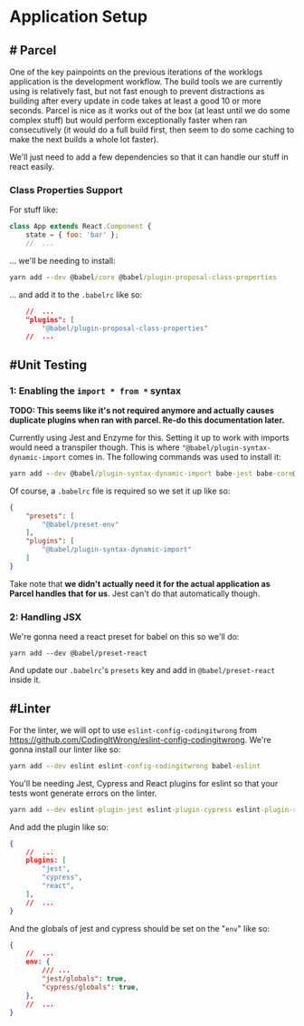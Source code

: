 # Application Setup

## # Parcel

One of the key painpoints on the previous iterations of the worklogs application is the development workflow. The build tools we are currently using is relatively fast, but not fast enough to prevent distractions as building after every update in code takes at least a good 10 or more seconds. Parcel is nice as it works out of the box (at least until we do some complex stuff) but would perform exceptionally faster when ran consecutively (it would do a full build first, then seem to do some caching to make the next builds a whole lot faster).

We'll just need to add a few dependencies so that it can handle our stuff in react easily.

### Class Properties Support

For stuff like:

```jsx
class App extends React.Component {
    state = { foo: 'bar' };
    //  ...
```

... we'll be needing to install:

```cmd
yarn add --dev @babel/core @babel/plugin-proposal-class-properties
```

... and add it to the `.babelrc` like so:

```json
    //  ...
    "plugins": [
        "@babel/plugin-proposal-class-properties"
    //  ...
```

## #Unit Testing

### 1: Enabling the `import * from *` syntax

**TODO: This seems like it's not required anymore and actually causes duplicate plugins when ran with parcel. Re-do this documentation later.**

Currently using Jest and Enzyme for this. Setting it up to work with imports would need a transpiler though. This is where `"@babel/plugin-syntax-dynamic-import` comes in. The following commands was used to install it:

```cmd
yarn add --dev @babel/plugin-syntax-dynamic-import babe-jest babe-core@^7.0.0-0
```

Of course, a `.babelrc` file is required so we set it up like so:

```json
{
    "presets": [
        "@babel/preset-env"
    ],
    "plugins": [
        "@babel/plugin-syntax-dynamic-import"
    ]
}
```

Take note that **we didn't actually need it for the actual application as Parcel handles that for us**. Jest can't do that automatically though.

### 2: Handling JSX

We're gonna need a react preset for babel on this so we'll do:

```
yarn add --dev @babel/preset-react
```

And update our `.babelrc`'s `presets` key and add in `@babel/preset-react` inside it.

## #Linter

For the linter, we will opt to use `eslint-config-codingitwrong` from https://github.com/CodingItWrong/eslint-config-codingitwrong. We're gonna install our linter like so:

```cmd
yarn add --dev eslint eslint-config-codingitwrong babel-eslint
```

You'll be needing Jest, Cypress and React plugins for eslint so that your tests wont generate errors on the linter.

```cmd
yarn add --dev eslint-plugin-jest eslint-plugin-cypress eslint-plugin-react
```

And add the plugin like so:

```json
{
    //  ...
    plugins: [
        "jest",
        "cypress",
        "react",
    ],
    //  ...
}
```

And the globals of jest and cypress should be set on the "`env`" like so:

```json
{
    //  ...
    env: {
        /// ...
        "jest/globals": true,
        "cypress/globals": true,
    },
    //  ...
}
```
